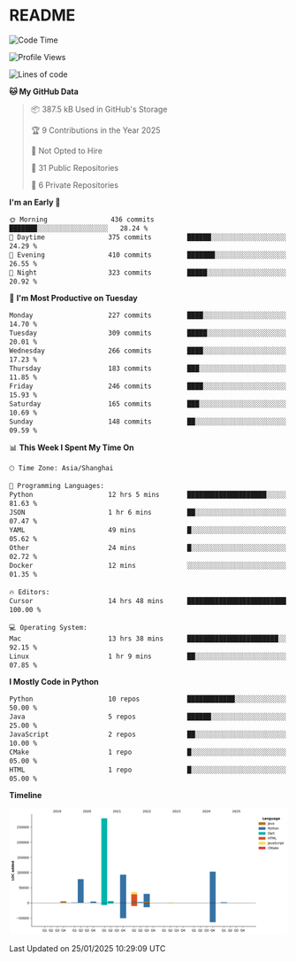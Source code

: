 # README

<!--START_SECTION:waka-->
![Code Time](http://img.shields.io/badge/Code%20Time-1%2C193%20hrs%2058%20mins-blue)

![Profile Views](http://img.shields.io/badge/Profile%20Views-0-blue)

![Lines of code](https://img.shields.io/badge/From%20Hello%20World%20I%27ve%20Written-635.0%20thousand%20lines%20of%20code-blue)

**🐱 My GitHub Data** 

> 📦 387.5 kB Used in GitHub's Storage 
 > 
> 🏆 9 Contributions in the Year 2025
 > 
> 🚫 Not Opted to Hire
 > 
> 📜 31 Public Repositories 
 > 
> 🔑 6 Private Repositories 
 > 
**I'm an Early 🐤** 

```text
🌞 Morning                436 commits         ███████░░░░░░░░░░░░░░░░░░   28.24 % 
🌆 Daytime                375 commits         ██████░░░░░░░░░░░░░░░░░░░   24.29 % 
🌃 Evening                410 commits         ███████░░░░░░░░░░░░░░░░░░   26.55 % 
🌙 Night                  323 commits         █████░░░░░░░░░░░░░░░░░░░░   20.92 % 
```
📅 **I'm Most Productive on Tuesday** 

```text
Monday                   227 commits         ████░░░░░░░░░░░░░░░░░░░░░   14.70 % 
Tuesday                  309 commits         █████░░░░░░░░░░░░░░░░░░░░   20.01 % 
Wednesday                266 commits         ████░░░░░░░░░░░░░░░░░░░░░   17.23 % 
Thursday                 183 commits         ███░░░░░░░░░░░░░░░░░░░░░░   11.85 % 
Friday                   246 commits         ████░░░░░░░░░░░░░░░░░░░░░   15.93 % 
Saturday                 165 commits         ███░░░░░░░░░░░░░░░░░░░░░░   10.69 % 
Sunday                   148 commits         ██░░░░░░░░░░░░░░░░░░░░░░░   09.59 % 
```


📊 **This Week I Spent My Time On** 

```text
🕑︎ Time Zone: Asia/Shanghai

💬 Programming Languages: 
Python                   12 hrs 5 mins       ████████████████████░░░░░   81.63 % 
JSON                     1 hr 6 mins         ██░░░░░░░░░░░░░░░░░░░░░░░   07.47 % 
YAML                     49 mins             █░░░░░░░░░░░░░░░░░░░░░░░░   05.62 % 
Other                    24 mins             █░░░░░░░░░░░░░░░░░░░░░░░░   02.72 % 
Docker                   12 mins             ░░░░░░░░░░░░░░░░░░░░░░░░░   01.35 % 

🔥 Editors: 
Cursor                   14 hrs 48 mins      █████████████████████████   100.00 % 

💻 Operating System: 
Mac                      13 hrs 38 mins      ███████████████████████░░   92.15 % 
Linux                    1 hr 9 mins         ██░░░░░░░░░░░░░░░░░░░░░░░   07.85 % 
```

**I Mostly Code in Python** 

```text
Python                   10 repos            ████████████░░░░░░░░░░░░░   50.00 % 
Java                     5 repos             ██████░░░░░░░░░░░░░░░░░░░   25.00 % 
JavaScript               2 repos             ██░░░░░░░░░░░░░░░░░░░░░░░   10.00 % 
CMake                    1 repo              █░░░░░░░░░░░░░░░░░░░░░░░░   05.00 % 
HTML                     1 repo              █░░░░░░░░░░░░░░░░░░░░░░░░   05.00 % 
```



**Timeline**

![Lines of Code chart](https://raw.githubusercontent.com/XeonHis/XeonHis/main/assets/bar_graph.png)


 Last Updated on 25/01/2025 10:29:09 UTC
<!--END_SECTION:waka-->
